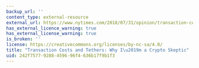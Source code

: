 ```yaml
---
backup_url: ''
content_type: external-resource
external_url: https://www.nytimes.com/2018/07/31/opinion/transaction-costs-and-tethers-why-im-a-crypto-skeptic.html
has_external_licence_warning: true
has_external_license_warning: true
is_broken: ''
license: https://creativecommons.org/licenses/by-nc-sa/4.0/
title: "Transaction Costs and Tethers: Why I\u2019m a Crypto Skeptic"
uid: 242f7577-9288-4596-96f4-636b17f9b1f3
---
```

